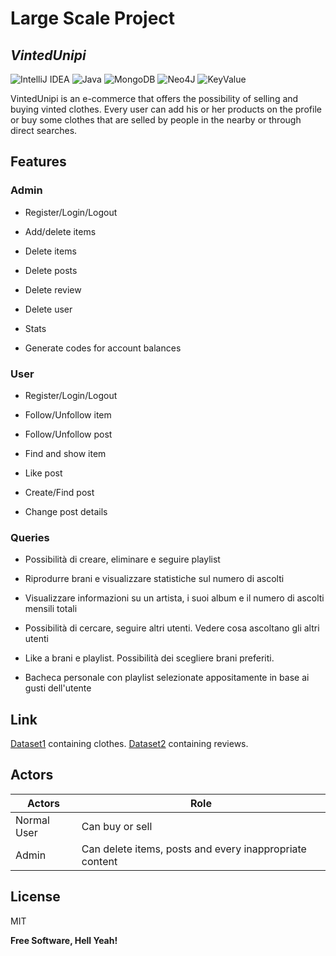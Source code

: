 # Large Scale Project
## _VintedUnipi_

![IntelliJ IDEA](https://img.shields.io/badge/IntelliJIDEA-000000.svg?style=for-the-badge&logo=intellij-idea&logoColor=white) ![Java](https://img.shields.io/badge/java-%23ED8B00.svg?style=for-the-badge&logo=java&logoColor=white) ![MongoDB](https://img.shields.io/badge/MongoDB-%234ea94b.svg?style=for-the-badge&logo=mongodb&logoColor=white) ![Neo4J](https://img.shields.io/badge/Neo4j-008CC1?style=for-the-badge&logo=neo4j&logoColor=white) ![KeyValue](https://www.google.com/url?sa=i&url=https%3A%2F%2Fgithub.com%2Fzeke%2Flearning-leveldb-with-juliangruber&psig=AOvVaw0Es_p1P3JKUhBJLHT-vdj-&ust=1639389489248000&source=images&cd=vfe&ved=0CAsQjRxqFwoTCICD8PX_3fQCFQAAAAAdAAAAABAD)

VintedUnipi is an e-commerce that offers the possibility of selling and buying vinted clothes.
Every user can add his or her products on the profile or buy some clothes that are selled by people in the nearby or through direct searches. 

## Features

### Admin

- Register/Login/Logout

- Add/delete items 

- Delete items

- Delete posts

- Delete review

- Delete user

- Stats

- Generate codes for account balances


### User

- Register/Login/Logout

- Follow/Unfollow item

- Follow/Unfollow post

- Find and show item

- Like post

- Create/Find post

- Change post details
 

 ### Queries

- Possibilità di creare, eliminare e seguire playlist

- Riprodurre brani e visualizzare statistiche sul numero di ascolti

- Visualizzare informazioni su un artista, i suoi album e il numero di ascolti mensili totali

- Possibilità di cercare, seguire altri utenti. Vedere cosa ascoltano gli altri utenti

- Like a brani e playlist. Possibilità dei scegliere brani preferiti.

- Bacheca personale con playlist selezionate appositamente in base ai gusti dell'utente

## Link

[Dataset1] containing clothes.
[Dataset2] containing reviews.

## Actors

Actors  | Role
------------- | -------------
Normal User  | Can buy or sell
Admin | Can delete items, posts and every inappropriate content

## License

MIT

**Free Software, Hell Yeah!**

[//]: # (These are reference links used in the body of this note and get stripped out when the markdown processor does its job. There is no need to format nicely because it shouldn't be seen. Thanks SO - http://stackoverflow.com/questions/4823468/store-comments-in-markdown-syntax)

   [Dataset1]: <https://www.kaggle.com/agrigorev/clothing-dataset-full>
   
   [Dataset2]: <https://www.kaggle.com/asmaoueslati/womensclothingecommerce>
   
 
